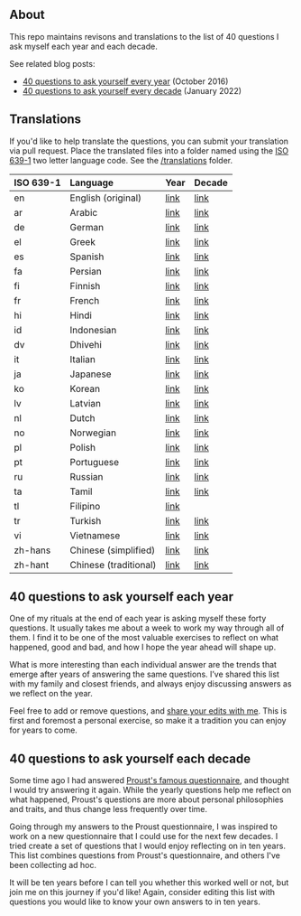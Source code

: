 ## About

This repo maintains revisons and translations to the list of 40 questions I ask myself each year and each decade.

See related blog posts:

- [40 questions to ask yourself every year](http://stephanango.com/40-questions) (October 2016)
- [40 questions to ask yourself every decade](http://stephanango.com/40-questions-decade) (January 2022)

## Translations

If you'd like to help translate the questions, you can submit your translation via pull request. Place the translated files into a folder named using the [ISO 639-1](https://en.wikipedia.org/wiki/List_of_ISO_639-1_codes) two letter language code. See the [/translations](/translations) folder.

| ISO 639-1 | Language              | Year                             | Decade                             |
| :-------- | :-------------------- | -------------------------------- | ---------------------------------- |
| en        | English (original)    | [link](year.md)                  | [link](decade.md)                  |
| ar        | Arabic                | [link](/translations/ar/year.md) | [link](/translations/ar/decade.md) |
| de        | German                | [link](/translations/de/year.md) | [link](/translations/de/decade.md) |
| el        | Greek                 | [link](/translations/el/year.md) | [link](/translations/el/decade.md) |
| es        | Spanish               | [link](/translations/es/year.md) | [link](/translations/es/decade.md) |
| fa        | Persian               | [link](/translations/fa/year.md) | [link](/translations/fa/decade.md) |
| fi        | Finnish               | [link](/translations/fi/year.md) | [link](/translations/fi/decade.md) |
| fr        | French                | [link](/translations/fr/year.md) | [link](/translations/fr/decade.md) |
| hi        | Hindi                 | [link](/translations/hi/year.md) | [link](/translations/hi/decade.md) |
| id        | Indonesian            | [link](/translations/id/year.md) | [link](/translations/id/decade.md) |
| dv        | Dhivehi               | [link](/translations/dv/year.md) | [link](/translations/dv/decade.md) |
| it        | Italian               | [link](/translations/it/year.md) | [link](/translations/it/decade.md) |
| ja        | Japanese              | [link](/translations/ja/year.md) | [link](/translations/ja/decade.md) |
| ko        | Korean                | [link](/translations/ko/year.md) | [link](/translations/ko/decade.md) |
| lv        | Latvian               | [link](/translations/lv/year.md) | [link](/translations/lv/decade.md) |
| nl        | Dutch                 | [link](/translations/nl/year.md) | [link](/translations/nl/decade.md) |
| no        | Norwegian             | [link](/translations/no/year.md) | [link](/translations/no/decade.md) |
| pl        | Polish                | [link](/translations/pl/year.md) | [link](/translations/pl/decade.md) |
| pt        | Portuguese            | [link](/translations/pt/year.md) | [link](/translations/pt/decade.md) |
| ru        | Russian               | [link](/translations/ru/year.md) | [link](/translations/ru/decade.md) |
| ta        | Tamil                 | [link](/translations/ta/year.md) | [link](/translations/ta/decade.md) |
| tl        | Filipino              | [link](/translations/tl/year.md) |                                    |
| tr        | Turkish               | [link](/translations/tr/year.md) | [link](/translations/tr/decade.md) |
| vi        | Vietnamese            | [link](/translations/vi/year.md) | [link](/translations/vi/decade.md) |
| zh-hans   | Chinese (simplified)  | [link](/translations/zh-hans/year.md) | [link](/translations/zh-hans/decade.md) |
| zh-hant   | Chinese (traditional) | [link](/translations/zh-hant/year.md) | [link](/translations/zh-hant/decade.md) |

## 40 questions to ask yourself each year

One of my rituals at the end of each year is asking myself these forty questions. It usually takes me about a week to work my way through all of them. I find it to be one of the most valuable exercises to reflect on what happened, good and bad, and how I hope the year ahead will shape up.

What is more interesting than each individual answer are the trends that emerge after years of answering the same questions. I’ve shared this list with my family and closest friends, and always enjoy discussing answers as we reflect on the year.

Feel free to add or remove questions, and [share your edits with me](https://twitter.com/kepano). This is first and foremost a personal exercise, so make it a tradition you can enjoy for years to come.

## 40 questions to ask yourself each decade

Some time ago I had answered [Proust's famous questionnaire](https://en.wikipedia.org/wiki/Proust_Questionnaire), and thought I would try answering it again. While the yearly questions help me reflect on what happened, Proust's questions are more about personal philosophies and traits, and thus change less frequently over time.

Going through my answers to the Proust questionnaire, I was inspired to work on a new questionnaire that I could use for the next few decades. I tried create a set of questions that I would enjoy reflecting on in ten years. This list combines questions from Proust's questionnaire, and others I've been collecting ad hoc.

It will be ten years before I can tell you whether this worked well or not, but join me on this journey if you'd like! Again, consider editing this list with questions you would like to know your own answers to in ten years.
